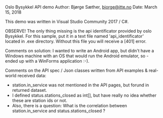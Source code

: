 Oslo Bysykkel API demo
Author: Bjørge Sæther, bjorge@itte.no
Date: March 15, 2018

This demo was written in Visual Studio Community 2017 / C#.

OBSERVE! The only thing missing is the api identificator provided by oslo Bysykkel. For this sample, put it in a text file named 'api_identificator' located in .exe directory.
Without this file you will receive a [401] error.

Comments on solution:
I wanted to write an Android app, but didn't have a Windows machine with an OS that would run the Android emulator, so - ended up with a WinForms application :-).

Comments on the API spec / Json classes written from API examples & real-world received data:
- station.in_service was not mentioned in the API pages, but forund in returned dataset.
- I defined status.stations_closed as int[], but have really no idea whether these are station ids or not.
- Also, there is a question: What is the correlation between station.in_service and status.stations_closed ?